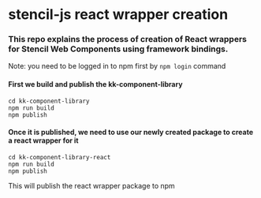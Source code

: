 # stencil-js react wrapper creation

### This repo explains the process of creation of React wrappers for Stencil Web Components using framework bindings.

Note: you need to be logged in to npm first by `npm login` command

#### First we build and publish the kk-component-library
```
cd kk-component-library
npm run build
npm publish
```

#### Once it is published, we need to use our newly created package to create a react wrapper for it
```
cd kk-component-library-react
npm run build
npm publish
```

This will publish the react wrapper package to npm
